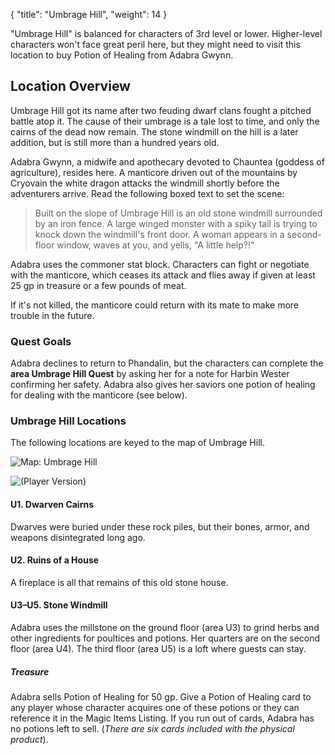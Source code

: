 {
  "title": "Umbrage Hill",
  "weight": 14
}

"Umbrage Hill" is balanced for characters of 3rd level or lower. Higher-level characters won't face great peril here, but they might need to visit this location to buy <wc-fetch type="item">Potion of Healing</wc-fetch> from Adabra Gwynn.

## Location Overview

Umbrage Hill got its name after two feuding dwarf clans fought a pitched battle atop it. The cause of their umbrage is a tale lost to time, and only the cairns of the dead now remain. The stone windmill on the hill is a later addition, but is still more than a hundred years old.

Adabra Gwynn, a midwife and apothecary devoted to Chauntea (goddess of agriculture), resides here. A manticore driven out of the mountains by Cryovain the white dragon attacks the windmill shortly before the adventurers arrive. Read the following boxed text to set the scene:

> Built on the slope of Umbrage Hill is an old stone windmill surrounded by an iron fence. A large winged monster with a spiky tail is trying to knock down the windmill's front door. A woman appears in a second-floor window, waves at you, and yells, "A little help?!"

Adabra uses the commoner stat block. Characters can fight or negotiate with the manticore, which ceases its attack and flies away if given at least 25 gp in treasure or a few pounds of meat.

If it's not killed, the manticore could return with its mate to make more trouble in the future.

### Quest Goals

Adabra declines to return to Phandalin, but the characters can complete the **area Umbrage Hill Quest** by asking her for a note for Harbin Wester confirming her safety. Adabra also gives her saviors one <wc-fetch type="item">potion of healing</wc-fetch> for dealing with the manticore (see below).

### Umbrage Hill Locations

The following locations are keyed to the map of Umbrage Hill.

<wc-gallery>

![Map: Umbrage Hill](adventure/DIP/031-map-uh-dm.jpg)

![(Player Version)](adventure/DIP/032-map-uh-pc.jpg)

</wc-gallery>

#### U1. Dwarven Cairns

Dwarves were buried under these rock piles, but their bones, armor, and weapons disintegrated long ago.

#### U2. Ruins of a House

A fireplace is all that remains of this old stone house.

#### U3–U5. Stone Windmill

Adabra uses the millstone on the ground floor (area U3) to grind herbs and other ingredients for poultices and potions. Her quarters are on the second floor (area U4). The third floor (area U5) is a loft where guests can stay.

##### Treasure

Adabra sells <wc-fetch type="item">Potion of Healing</wc-fetch> for 50 gp. Give a <wc-fetch type="item">Potion of Healing</wc-fetch> card to any player whose character acquires one of these potions or they can reference it in the Magic Items Listing. If you run out of cards, Adabra has no potions left to sell. (_There are six cards included with the physical product_).